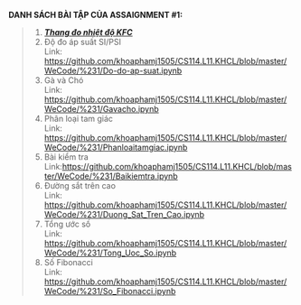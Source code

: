 **DANH SÁCH BÀI TẬP CỦA ASSAIGNMENT #1:**
> 1.  [__*Thang đo nhiệt độ KFC*__](https://github.com/khoaphamj1505/CS114.L11.KHCL/blob/master/WeCode/%231/Thangdonhietdo.ipynb)
> 2. Độ đo áp suất SI/PSI     
Link: https://github.com/khoaphamj1505/CS114.L11.KHCL/blob/master/WeCode/%231/Do-do-ap-suat.ipynb
> 3. Gà và Chó      
Link: https://github.com/khoaphamj1505/CS114.L11.KHCL/blob/master/WeCode/%231/Gavacho.ipynb
> 4. Phân loại tam giác     
Link: https://github.com/khoaphamj1505/CS114.L11.KHCL/blob/master/WeCode/%231/Phanloaitamgiac.ipynb
> 5. Bài kiểm tra     
Link:https://github.com/khoaphamj1505/CS114.L11.KHCL/blob/master/WeCode/%231/Baikiemtra.ipynb
> 6. Đường sắt trên cao     
Link: https://github.com/khoaphamj1505/CS114.L11.KHCL/blob/master/WeCode/%231/Duong_Sat_Tren_Cao.ipynb
> 7. Tổng ước số        
Link: https://github.com/khoaphamj1505/CS114.L11.KHCL/blob/master/WeCode/%231/Tong_Uoc_So.ipynb
> 8. Số Fibonacci         
Link: https://github.com/khoaphamj1505/CS114.L11.KHCL/blob/master/WeCode/%231/So_Fibonacci.ipynb
